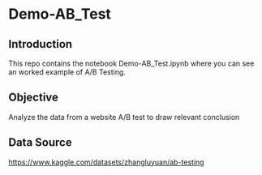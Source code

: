 # Demo-AB_Test

## Introduction
This repo contains the notebook Demo-AB_Test.ipynb where you can see an worked example of A/B Testing.

## Objective
Analyze the data from a website A/B test to draw relevant conclusion

## Data Source
https://www.kaggle.com/datasets/zhangluyuan/ab-testing
